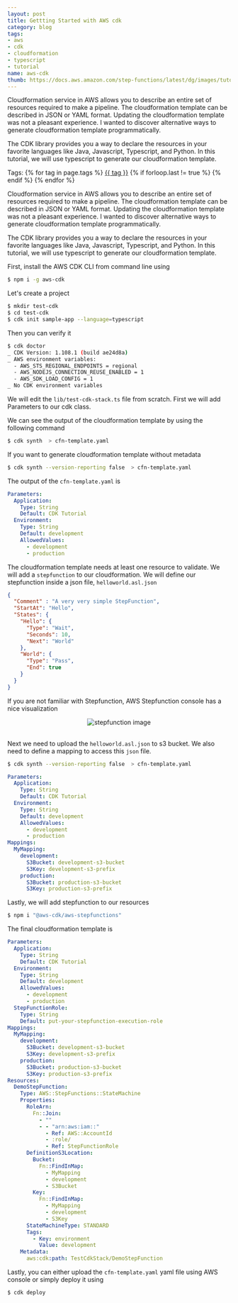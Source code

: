 ```yaml
---
layout: post
title: Gettting Started with AWS cdk 
category: blog
tags:
- aws
- cdk
- cloudformation
- typescript
- tutorial
name: aws-cdk
thumb: https://docs.aws.amazon.com/step-functions/latest/dg/images/tutorial-getting-started-visual-pane-render.png
---
```


<p>Cloudformation service in AWS allows you to describe an entire set of resources required to make a pipeline. The cloudformation template can be described in JSON or YAML format. Updating the cloudformation template was not a pleasant experience. I wanted to discover alternative ways to generate cloudformation template programmatically.</p>

The CDK library provides you a way to declare the resources in your favorite languages like Java, Javascript, Typescript, and Python. In this tutorial, we will use typescript to generate our cloudformation template.<!-- truncate_here -->
<p>Tags: {% for tag in page.tags %} <a class="mytag" href="/tag/{{ tag }}" title="View posts tagged with &quot;{{ tag }}&quot;">{{ tag }}</a>  {% if forloop.last != true %} {% endif %} {% endfor %} </p>

<p>Cloudformation service in AWS allows you to describe an entire set of resources required to make a pipeline. The cloudformation template can be described in JSON or YAML format. Updating the cloudformation template was not a pleasant experience. I wanted to discover alternative ways to generate cloudformation template programmatically.</p>

The CDK library provides you a way to declare the resources in your favorite languages like Java, Javascript, Typescript, and Python. In this tutorial, we will use typescript to generate our cloudformation template.


First, install the AWS CDK CLI from command line using

```bash
$ npm i -g aws-cdk
```

Let's create a project

```bash
$ mkdir test-cdk  
$ cd test-cdk
$ cdk init sample-app --language=typescript
```

Then you can verify it  

```bash
$ cdk doctor
_ CDK Version: 1.108.1 (build ae24d8a)
_ AWS environment variables:
  - AWS_STS_REGIONAL_ENDPOINTS = regional
  - AWS_NODEJS_CONNECTION_REUSE_ENABLED = 1
  - AWS_SDK_LOAD_CONFIG = 1
_ No CDK environment variables
```

We will edit the `lib/test-cdk-stack.ts` file from scratch. First we will add Parameters to our cdk class.

<script src="https://gist.github.com/tushar-sharma/8d66c6e91a4de56b4a9f9385465b5958.js"></script>

We can see the output of the cloudformation template by using the following command

```bash
$ cdk synth  > cfn-template.yaml
```

If you want to generate cloudformation template without metadata

```bash
$ cdk synth --version-reporting false  > cfn-template.yaml 
```

The output of the `cfn-template.yaml` is 

```yaml
Parameters:
  Application:
    Type: String
    Default: CDK Tutorial
  Environment:
    Type: String
    Default: development
    AllowedValues:
      - development
      - production
```

The cloudformation template needs at least one resource to validate. We will add a `stepfunction` to our cloudformation. We will define our stepfunction inside a json file, `helloworld.asl.json`

```json
{
  "Comment" : "A very very simple StepFunction",
  "StartAt": "Hello", 
  "States": {
    "Hello": {
      "Type": "Wait",
      "Seconds": 10,
      "Next": "World"
    },
    "World": {
      "Type": "Pass",
      "End": true
    }
  }
}
```

If you are not familiar with Stepfunction, AWS Stepfunction console has a nice visualization

<center>
<img src="https://docs.aws.amazon.com/step-functions/latest/dg/images/tutorial-getting-started-visual-pane-render.png" alt="stepfunction image">
</center><br>

Next we need to upload the `helloworld.asl.json` to s3 bucket. We also need to define a mapping to access this `json` file.

<script src="https://gist.github.com/tushar-sharma/f7d3ff867b2a9b10c15744ba186fa7c8.js"></script>


```bash
$ cdk synth --version-reporting false  > cfn-template.yaml 
```


```yaml
Parameters:
  Application:
    Type: String
    Default: CDK Tutorial
  Environment:
    Type: String
    Default: development
    AllowedValues:
      - development
      - production
Mappings:
  MyMapping:
    development:
      S3Bucket: development-s3-bucket
      S3Key: development-s3-prefix
    production:
      S3Bucket: production-s3-bucket
      S3Key: production-s3-prefix
```

Lastly, we will add stepfunction to our resources

```bash
$ npm i "@aws-cdk/aws-stepfunctions"
```

<script src="https://gist.github.com/tushar-sharma/4bb0490ee424b2866c55bafca8b7fc76.js"></script>


The final cloudformation template is


```yaml
Parameters:
  Application:
    Type: String
    Default: CDK Tutorial
  Environment:
    Type: String
    Default: development
    AllowedValues:
      - development
      - production
  StepFunctionRole:
    Type: String
    Default: put-your-stepfunction-execution-role
Mappings:
  MyMapping:
    development:
      S3Bucket: development-s3-bucket
      S3Key: development-s3-prefix
    production:
      S3Bucket: production-s3-bucket
      S3Key: production-s3-prefix
Resources:
  DemoStepFunction:
    Type: AWS::StepFunctions::StateMachine
    Properties:
      RoleArn:
        Fn::Join:
          - ""
          - - "arn:aws:iam::"
            - Ref: AWS::AccountId
            - :role/
            - Ref: StepFunctionRole
      DefinitionS3Location:
        Bucket:
          Fn::FindInMap:
            - MyMapping
            - development
            - S3Bucket
        Key:
          Fn::FindInMap:
            - MyMapping
            - development
            - S3Key
      StateMachineType: STANDARD
      Tags:
        - Key: environment
          Value: development
    Metadata:
      aws:cdk:path: TestCdkStack/DemoStepFunction

```

Lastly, you can either upload the `cfn-template.yaml` yaml file using AWS console or simply deploy it using

```bash
$ cdk deploy
```